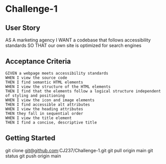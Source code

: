 # Challenge-1

## User Story

AS A marketing agency
I WANT a codebase that follows accessibility standards
SO THAT our own site is optimized for search engines

## Acceptance Criteria
```
GIVEN a webpage meets accessibility standards
WHEN I view the source code
THEN I find semantic HTML elements
WHEN I view the structure of the HTML elements
THEN I find that the elements follow a logical structure independent of styling and positioning
WHEN I view the icon and image elements
THEN I find accessible alt attributes
WHEN I view the heading attributes
THEN they fall in sequential order
WHEN I view the title element
THEN I find a concise, descriptive title
```
## Getting Started

git clone git@github.com:CJ237/Challenge-1.git
git pull origin main
git status
git push origin main


